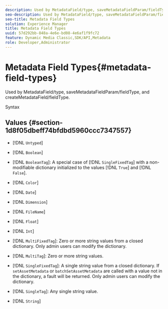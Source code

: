 ```yaml
---
description: Used by MetadataField/type, saveMetadataFieldParam/fieldType, and createMetadataField/fieldType.
seo-description: Used by MetadataField/type, saveMetadataFieldParam/fieldType, and createMetadataField/fieldType.
seo-title: Metadata Field Types
solution: Experience Manager
title: Metadata Field Types
uuid: 57d292bb-848a-4e6e-bd08-4e6af1f9fc72
feature: Dynamic Media Classic,SDK/API,Metadata
role: Developer,Administrator
---
```


# Metadata Field Types{#metadata-field-types}

Used by MetadataField/type, saveMetadataFieldParam/fieldType, and createMetadataField/fieldType.

 Syntax 

## Values {#section-1d8f05dbeff74bfdbd5960ccc7347557}

* [!DNL `Untyped`] 
* [!DNL `Boolean`] 
* [!DNL `BooleanTag`]: A special case of [!DNL `SingleFixedTag`] with a non-modifiable dictionary initialized to the values [!DNL `True`] and [!DNL `False`]. 

* [!DNL `Color`] 
* [!DNL `Date`] 
* [!DNL `Dimension`] 
* [!DNL `FileName`] 
* [!DNL `Float`] 
* [!DNL `Int`] 
* [!DNL `MultiFixedTag`]: Zero or more string values from a closed dictionary. Only admin users can modify the dictionary. 
* [!DNL `MultiTag`]: Zero or more string values. 
* [!DNL `SingleFixedTag`]: A single string value from a closed dictionary. If `setAssetMetadata` or `batchSetAssetMetadata` are called with a value not in the dictionary, a fault will be returned. Only admin users can modify the dictionary. 

* [!DNL `SingleTag`]: Any single string value. 
* [!DNL `String`]

